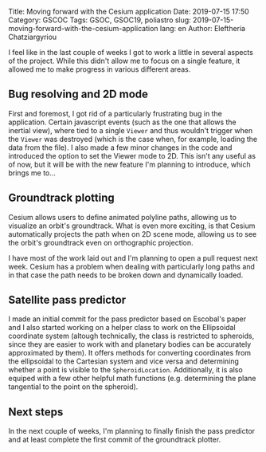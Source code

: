 Title: Moving forward with the Cesium application
Date: 2019-07-15 17:50
Category: GSCOC
Tags: GSOC, GSOC19, poliastro
slug: 2019-07-15-moving-forward-with-the-cesium-application
lang: en
Author: Eleftheria Chatziargyriou

I feel like in the last couple of weeks I got to work a little in several aspects
of the project. While this didn't allow me to focus on a single feature, it allowed
me to make progress in various different areas.

Bug resolving and 2D mode
--------------------------

First and foremost, I got rid of a particularly frustrating bug in the application.
Certain javascript events (such as the one that allows the inertial view), where tied 
to a single ``Viewer`` and thus wouldn't trigger when the ``Viewer`` was destroyed 
(which is the case when, for example, loading the data from the file). I also made a 
few minor changes in the code and introduced the option to set the Viewer mode to 2D.
This isn't any useful as of now, but it will be with the new feature I'm planning to 
introduce, which brings me to...

Groundtrack plotting
--------------------

Cesium allows users to define animated polyline paths, allowing us to visualize an orbit's 
groundtrack. What is even more exciting, is that Cesium automatically projects the path when
on 2D scene mode, allowing us to see the orbit's groundtrack even on orthographic projection.

I have most of the work laid out and I'm planning to open a pull request next week. Cesium
has a problem when dealing with particularly long paths and in that case the path needs to be 
broken down and dynamically loaded.

Satellite pass predictor
------------------------

I made an initial commit for the pass predictor based on Escobal's paper and I also started
working on a helper class to work on the Ellipsoidal coordinate system (altough technically,
the class is restricted to spheroids, since they are easier to work with and planetary bodies
can be accurately approximated by them). It offers methods for converting coordinates from the 
ellipsoidal to the Cartesian system and vice versa and determining whether a point is visible to
the ``SpheroidLocation``. Additionally, it is also equiped with a few other helpful math functions
(e.g. determining the plane tangential to the point on the spheroid).

Next steps
----------

In the next couple of weeks, I'm planning to finally finish the pass predictor and at least complete
the first commit of the groundtrack plotter.
